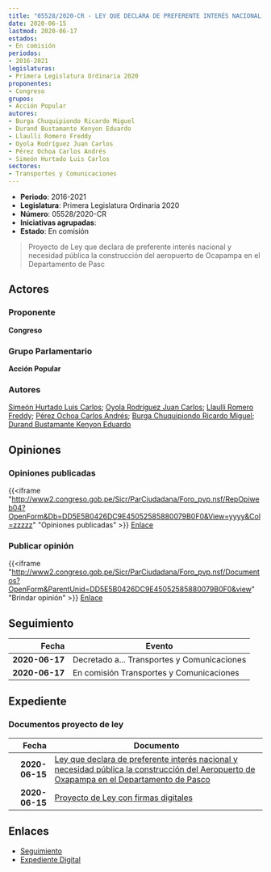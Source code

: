 ```yaml
---
title: "05528/2020-CR - LEY QUE DECLARA DE PREFERENTE INTERÉS NACIONAL Y NECESIDAD PÚBLICA LA CONSTRUCCIÓN DEL AEROPUERTO DE OXAPAMPA EN EL DEPARTAMENTO DE PASCO"
date: 2020-06-15
lastmod: 2020-06-17
estados:
- En comisión
periodos:
- 2016-2021
legislaturas:
- Primera Legislatura Ordinaria 2020
proponentes:
- Congreso
grupos:
- Acción Popular
autores:
- Burga Chuquipiondo Ricardo Miguel
- Durand Bustamante Kenyon Eduardo
- Llaulli Romero Freddy
- Oyola Rodríguez Juan Carlos
- Pérez Ochoa Carlos Andrés
- Simeón Hurtado Luis Carlos
sectores:
- Transportes y Comunicaciones
---
```

- **Periodo**: 2016-2021
- **Legislatura**: Primera Legislatura Ordinaria 2020
- **Número**: 05528/2020-CR
- **Iniciativas agrupadas**: 
- **Estado**: En comisión

> Proyecto de Ley que declara de preferente interés nacional y necesidad pública la construcción del aeropuerto de Ocapampa en el Departamento de Pasc


## Actores

### Proponente

**Congreso**

### Grupo Parlamentario

**Acción Popular**

### Autores

[Simeón Hurtado Luis Carlos](mailto:mailto:lsimeon@congreso.gob.pe); [Oyola Rodríguez Juan Carlos](mailto:mailto:joyola@congreso.gob.pe); [Llaulli Romero Freddy](mailto:mailto:fllaulli@congreso.gob.pe); [Pérez Ochoa Carlos Andrés](mailto:mailto:cperezo@congreso.gob.pe); [Burga Chuquipiondo Ricardo Miguel](mailto:mailto:rburga@congreso.gob.pe); [Durand Bustamante Kenyon Eduardo](mailto:mailto:kdurand@congreso.gob.pe)

## Opiniones

### Opiniones publicadas

{{<iframe "http://www2.congreso.gob.pe/Sicr/ParCiudadana/Foro_pvp.nsf/RepOpiweb04?OpenForm&Db=DD5E5B0426DC9E45052585880079B0F0&View=yyyy&Col=zzzzz" "Opiniones publicadas" >}}
[Enlace](http://www2.congreso.gob.pe/Sicr/ParCiudadana/Foro_pvp.nsf/RepOpiweb04?OpenForm&Db=DD5E5B0426DC9E45052585880079B0F0&View=yyyy&Col=zzzzz)

### Publicar opinión

{{<iframe "http://www2.congreso.gob.pe/Sicr/ParCiudadana/Foro_pvp.nsf/Documentos?OpenForm&ParentUnid=DD5E5B0426DC9E45052585880079B0F0&view" "Brindar opinión" >}}
[Enlace](http://www2.congreso.gob.pe/Sicr/ParCiudadana/Foro_pvp.nsf/Documentos?OpenForm&ParentUnid=DD5E5B0426DC9E45052585880079B0F0&view)


## Seguimiento

| Fecha | Evento |
|------:|--------|
| **2020-06-17** | Decretado a... Transportes y Comunicaciones |
| **2020-06-17** | En comisión Transportes y Comunicaciones |

## Expediente

### Documentos proyecto de ley

| Fecha | Documento |
|------:|-----------|
| **2020-06-15** | [Ley que declara de preferente interés nacional y necesidad pública la construcción del Aeropuerto de Oxapampa en el Departamento de Pasco](http://www.leyes.congreso.gob.pe/Documentos/2016_2021/Proyectos_de_Ley_y_de_Resoluciones_Legislativas/PL05528-20200615.pdf) |
| **2020-06-15** | [Proyecto de Ley con firmas digitales](http://www.leyes.congreso.gob.pe/Documentos/2016_2021/Proyectos_de_Ley_y_de_Resoluciones_Legislativas/Proyectos_Firmas_digitales/PL05528.pdf) |

## Enlaces

- [Seguimiento](http://www2.congreso.gob.pe/Sicr/TraDocEstProc/CLProLey2016.nsf/f7fff46988ca05b1052578e100829cc7/da49dbb6a38053ac05258588008353b7?OpenDocument)
- [Expediente Digital](http://www2.congreso.gob.pe/Sicr/TraDocEstProc/Expvirt_2011.nsf/visbusqptramdoc1621/05528?opendocument)

